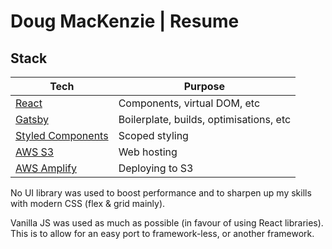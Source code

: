 # Doug MacKenzie | Resume

## Stack

| Tech                                                    | Purpose                                 |
| ------------------------------------------------------- | --------------------------------------- |
| [React](https://reactjs.org/)                           | Components, virtual DOM, etc            |
| [Gatsby](https://www.gatsbyjs.org/)                     | Boilerplate, builds, optimisations, etc |
| [Styled Components](https://www.styled-components.com/) | Scoped styling                          |
| [AWS S3](https://aws.amazon.com/s3/)                    | Web hosting                             |
| [AWS Amplify](https://aws-amplify.github.io/)           | Deploying to S3                         |

No UI library was used to boost performance and to sharpen up my skills with modern CSS (flex & grid mainly).

Vanilla JS was used as much as possible (in favour of using React libraries). This is to allow for an easy port to framework-less, or another framework.
